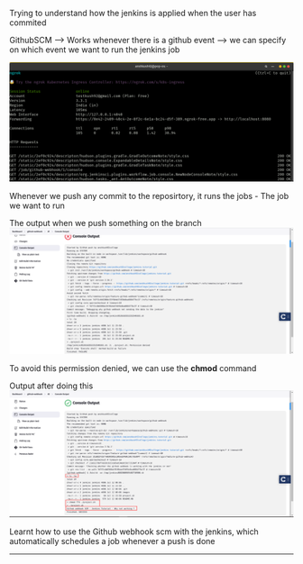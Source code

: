 Trying to understand how the jenkins is applied when the user has commited

GithubSCM --> Works whenever there is a github event --> we can specify on which event we want to run the jenkins job

![Serving the localhost:8080 on the internet using the ngrok](./images/1.png)

Whenever we push any commit to the reposirtory, it runs the jobs - The job we want to run

The output when we push something on the branch
![Output of the Job when we push on the branch --> /feature-github-webhook](./images/2.png)

To avoid this permission denied, we can use the **chmod** command

Output after doing this
![Output after using the chmod to run the file](./images/3.png)

Learnt how to use the Github webhook scm with the jenkins, which automatically schedules a job whenever a push is done

<hr/>
